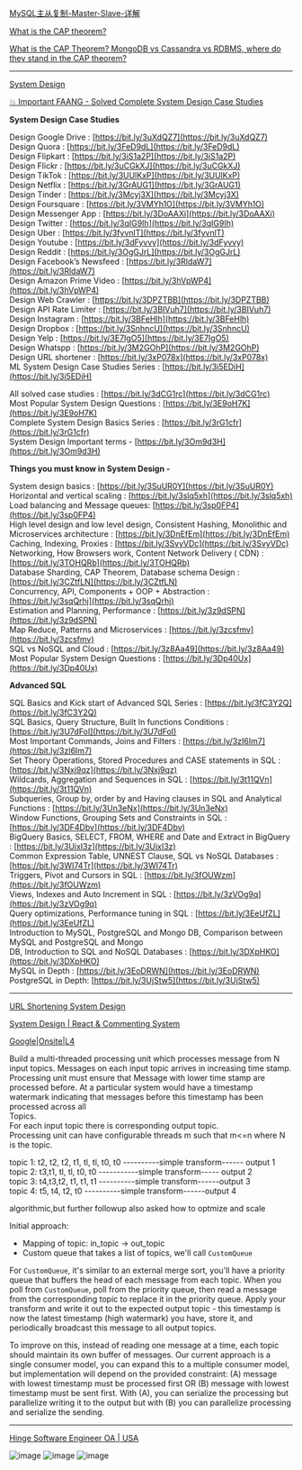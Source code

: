 [MySQL主从复制-Master-Slave-详解](https://icocos.github.io/2019/06/09/%E6%9E%B6%E6%9E%84%E7%AF%87%E2%80%94%E2%80%94MySQL%E4%B8%BB%E4%BB%8E%E5%A4%8D%E5%88%B6-Master-Slave-%E8%AF%A6%E8%A7%A3/)

[What is the CAP theorem?](https://www.educative.io/blog/what-is-cap-theorem)

[What is the CAP Theorem? MongoDB vs Cassandra vs RDBMS, where do they stand in the CAP theorem?](https://bikas-katwal.medium.com/mongodb-vs-cassandra-vs-rdbms-where-do-they-stand-in-the-cap-theorem-1bae779a7a15)

----

[System Design](https://leetcode.com/discuss/interview-question/2896181/Layoff-Tech-Interview-Preparation)

[💥 Important FAANG - Solved Complete System Design Case Studies](https://leetcode.com/discuss/interview-question/2805706/Important-FAANG-Solved-Complete-System-Design-Case-Studies)

**System Design Case Studies**

Design Google Drive :  [https://bit.ly/3uXdQZ7](https://bit.ly/3uXdQZ7)  
Design Quora :  [https://bit.ly/3FeD9dL](https://bit.ly/3FeD9dL)  
Design Flipkart :  [https://bit.ly/3iS1a2P](https://bit.ly/3iS1a2P)  
Design Flickr :  [https://bit.ly/3uCGkXJ](https://bit.ly/3uCGkXJ)  
Design TikTok :  [https://bit.ly/3UUlKxP](https://bit.ly/3UUlKxP)  
Design Netflix :  [https://bit.ly/3GrAUG1](https://bit.ly/3GrAUG1)  
Design Tinder :  [https://bit.ly/3Mcyj3X](https://bit.ly/3Mcyj3X)  
Design Foursquare :  [https://bit.ly/3VMYh1O](https://bit.ly/3VMYh1O)  
Design Messenger App :  [https://bit.ly/3DoAAXi](https://bit.ly/3DoAAXi)  
Design Twitter :  [https://bit.ly/3qIG9Ih](https://bit.ly/3qIG9Ih)  
Design Uber :  [https://bit.ly/3fyvnlT](https://bit.ly/3fyvnlT)  
Design Youtube :  [https://bit.ly/3dFyvvy](https://bit.ly/3dFyvvy)  
Design Reddit :  [https://bit.ly/3OgGJrL](https://bit.ly/3OgGJrL)  
Design Facebook’s Newsfeed :  [https://bit.ly/3RldaW7](https://bit.ly/3RldaW7)  
Design Amazon Prime Video :  [https://bit.ly/3hVpWP4](https://bit.ly/3hVpWP4)  
Design Web Crawler :  [https://bit.ly/3DPZTBB](https://bit.ly/3DPZTBB)  
Design API Rate Limiter :  [https://bit.ly/3BIVuh7](https://bit.ly/3BIVuh7)  
Design Instagram :  [https://bit.ly/3BFeHlh](https://bit.ly/3BFeHlh)  
Design Dropbox :  [https://bit.ly/3SnhncU](https://bit.ly/3SnhncU)  
Design Yelp :  [https://bit.ly/3E7IgO5](https://bit.ly/3E7IgO5)  
Design Whatspp :  [https://bit.ly/3M2GOhP](https://bit.ly/3M2GOhP)  
Design URL shortener :  [https://bit.ly/3xP078x](https://bit.ly/3xP078x)  
ML System Design Case Studies Series :  [https://bit.ly/3i5EDiH](https://bit.ly/3i5EDiH)

All solved case studies :  [https://bit.ly/3dCG1rc](https://bit.ly/3dCG1rc)  
Most Popular System Design Questions :  [https://bit.ly/3E9oH7K](https://bit.ly/3E9oH7K)  
Complete System Design Basics Series :  [https://bit.ly/3rG1cfr](https://bit.ly/3rG1cfr)  
System Design Important terms -  [https://bit.ly/3Om9d3H](https://bit.ly/3Om9d3H)

**Things you must know in System Design -**

System design basics :  [https://bit.ly/3SuUR0Y](https://bit.ly/3SuUR0Y)  
Horizontal and vertical scaling :  [https://bit.ly/3slq5xh](https://bit.ly/3slq5xh)  
Load balancing and Message queues:  [https://bit.ly/3sp0FP4](https://bit.ly/3sp0FP4)  
High level design and low level design, Consistent Hashing, Monolithic and Microservices architecture :  [https://bit.ly/3DnEfEm](https://bit.ly/3DnEfEm)  
Caching, Indexing, Proxies :  [https://bit.ly/3SvyVDc](https://bit.ly/3SvyVDc)  
Networking, How Browsers work, Content Network Delivery ( CDN) :  [https://bit.ly/3TOHQRb](https://bit.ly/3TOHQRb)  
Database Sharding, CAP Theorem, Database schema Design :  [https://bit.ly/3CZtfLN](https://bit.ly/3CZtfLN)  
Concurrency, API, Components + OOP + Abstraction :  [https://bit.ly/3sqQrhj](https://bit.ly/3sqQrhj)  
Estimation and Planning, Performance :  [https://bit.ly/3z9dSPN](https://bit.ly/3z9dSPN)  
Map Reduce, Patterns and Microservices :  [https://bit.ly/3zcsfmv](https://bit.ly/3zcsfmv)  
SQL vs NoSQL and Cloud :  [https://bit.ly/3z8Aa49](https://bit.ly/3z8Aa49)  
Most Popular System Design Questions :  [https://bit.ly/3Dp40Ux](https://bit.ly/3Dp40Ux)

**Advanced SQL**

SQL Basics and Kick start of Advanced SQL Series :  [https://bit.ly/3fC3Y2Q](https://bit.ly/3fC3Y2Q)  
SQL Basics, Query Structure, Built In functions Conditions :  [https://bit.ly/3U7dFoI](https://bit.ly/3U7dFoI)  
Most Important Commands, Joins and Filters :  [https://bit.ly/3zI6Im7](https://bit.ly/3zI6Im7)  
Set Theory Operations, Stored Procedures and CASE statements in SQL :  [https://bit.ly/3Nxj9qz](https://bit.ly/3Nxj9qz)  
Wildcards, Aggregation and Sequences in SQL :  [https://bit.ly/3t11QVn](https://bit.ly/3t11QVn)  
Subqueries, Group by, order by and Having clauses in SQL and Analytical Functions :  [https://bit.ly/3Un3eNx](https://bit.ly/3Un3eNx)  
Window Functions, Grouping Sets and Constraints in SQL :  [https://bit.ly/3DF4Dbv](https://bit.ly/3DF4Dbv)  
BigQuery Basics, SELECT, FROM, WHERE and Date and Extract in BigQuery :  [https://bit.ly/3UixI3z](https://bit.ly/3UixI3z)  
Common Expression Table, UNNEST Clause, SQL vs NoSQL Databases :  [https://bit.ly/3WI74Tr](https://bit.ly/3WI74Tr)  
Triggers, Pivot and Cursors in SQL :  [https://bit.ly/3fOUWzm](https://bit.ly/3fOUWzm)  
Views, Indexes and Auto Increment in SQL :  [https://bit.ly/3zVOg9q](https://bit.ly/3zVOg9q)  
Query optimizations, Performance tuning in SQL :  [https://bit.ly/3EeUfZL](https://bit.ly/3EeUfZL)  
Introduction to MySQL, PostgreSQL and Mongo DB, Comparison between MySQL and PostgreSQL and Mongo  
DB, Introduction to SQL and NoSQL Databases :  [https://bit.ly/3DXpHKO](https://bit.ly/3DXpHKO)  
MySQL in Depth :  [https://bit.ly/3EoDRWN](https://bit.ly/3EoDRWN)  
PostgreSQL in Depth:  [https://bit.ly/3UjStw5](https://bit.ly/3UjStw5)

---


[URL Shortening System Design](https://leetcode.com/discuss/interview-question/2869646/URL-Shortening-System-Design)

[System Design | React & Commenting System](https://leetcode.com/discuss/interview-question/2847000/System-Design-or-React-and-Commenting-System)

[Google|Onsite|L4](https://leetcode.com/discuss/interview-question/2872386/GoogleorOnsiteorL4)

Build a multi-threaded processing unit which processes message from N input topics. Messages on each input topic arrives in increasing time stamp. Processing unit must ensure that Message with lower time stamp are processed before. At a particular system would have a timestamp watermark indicating that messages before this timestamp has been processed across all  
Topics.  
For each input topic there is corresponding output topic.  
Processing unit can have configurable threads m such that m<=n where N is the topic.

topic 1: t2, t2, t2, t1, tl, tl, t0, t0 ----------simple transform------ output 1  
topic 2: t3,t1, tl, tl, t0, t0 -----------simple transform----- output 2  
topic 3: t4,t3,t2, t1, t1, t1 ----------simple transform------output 3  
topic 4: t5, t4, t2, t0 ----------simple transform------output 4

algorithmic,but further followup also asked how to optmize and scale

Initial approach:

-   Mapping of topic: in_topic -> out_topic
-   Custom queue that takes a list of topics, we'll call  `CustomQueue`

For  `CustomQueue`, it's similar to an external merge sort, you'll have a priority queue that buffers the head of each message from each topic. When you poll from  `CustomQueue`, poll from the priority queue, then read a message from the corresponding topic to replace it in the priority queue. Apply your transform and write it out to the expected output topic - this timestamp is now the latest timestamp (high watermark) you have, store it, and periodically broadcast this message to all output topics.

To improve on this, instead of reading one message at a time, each topic should maintain its own buffer of messages. Our current approach is a single consumer model, you can expand this to a multiple consumer model, but implementation will depend on the provided constraint: (A) message with lowest timestamp must be processed first OR (B) message with lowest timestamp must be sent first. With (A), you can serialize the processing but parallelize writing it to the output but with (B) you can parallelize processing and serialize the sending.

----

[Hinge Software Engineer OA | USA](https://leetcode.com/discuss/interview-question/2895020/Hinge-Software-Engineer-OA-or-USA)

![image](https://assets.leetcode.com/users/images/6b8b372e-545c-4d89-bfd7-3fd0e2737f20_1670604897.859011.png)
![image](https://assets.leetcode.com/users/images/4f11546e-9d11-4e28-8d48-c114318443f6_1670604905.1869214.png)
![image](https://assets.leetcode.com/users/images/a84a86ca-39b6-45bd-b986-1fc0ad82b0cb_1670604908.8087463.png)

<!--stackedit_data:
eyJoaXN0b3J5IjpbLTExMzc5MjczMDIsLTk1NDExMDQ0MSwxNj
c3NTU3MzU0LC0yMDcxMTQxMzcsMTE4NzMzMDkyNl19
-->